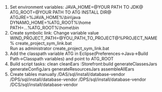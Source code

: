 1. Set environment variables:
	JAVA_HOME=@YOUR PATH TO JDK@
	ATG_ROOT=@YOUR PATH TO ATG INSTALL DIR@
	ATGJRE=%JAVA_HOME%\bin\java
	DYNAMO_HOME=%ATG_ROOT%\home\
	PATH=...%ATG_ROOT%\home\bin
2. Create symbolic link:
   Change variable value WIND_PROJECT_PATH=@YOU_PATH_TO_PROJECT@%PROJECT_NAME% create_project_sym_link.bat 	
   Run as administrator create_project_sym_link.bat
3. Add the classpath variable ATG in Eclipse(Preferences->Java->Build Path->Classpath variables) and point to ATG_ROOT
4. Build script tasks:
	clean
	cleanEars
	:Storefront:build
	generateClassesJars
	generateConfigJars
	generateResourcesJars
	assembleAllEars
5. Create tables manually
	<ATG11dir>/DAS/sql/install/database-vendor
	<ATG11dir>/DPS/sql/install/database-vendor
	<ATG11dir>/DPS/sql/install/database-vendor
	<ATG11dir>/DCS/sql/install/database-vendor

